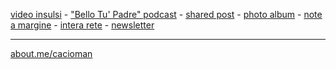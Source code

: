 
[video insulsi]() - ["Bello Tu' Padre" podcast]() - [shared post]() - [photo album]() - [note a margine]() - [intera rete]() - [newsletter]() 

---  
[about.me/cacioman](https://about.me/cacioman) 
